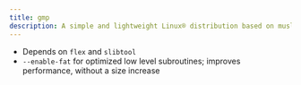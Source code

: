```yaml
---
title: gmp
description: A simple and lightweight Linux® distribution based on musl libc and toybox
---
```


- Depends on `flex` and `slibtool`
- `--enable-fat` for optimized low level subroutines; improves performance, without a size increase
